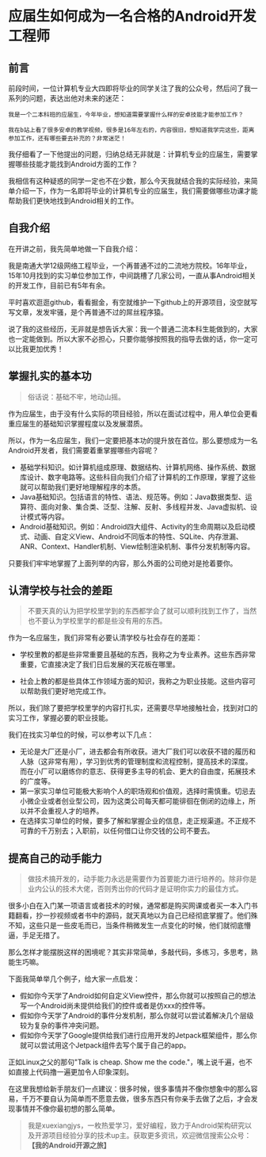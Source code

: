 
# 应届生如何成为一名合格的Android开发工程师

## 前言

前段时间，一位计算机专业大四即将毕业的同学关注了我的公众号，然后问了我一系列的问题，表达出他对未来的迷茫：

```
我是一个二本科班的应届生，今年毕业，想知道需要掌握什么样的安卓技能才能参加工作？

我在b站上看了很多安卓的教学视频，很多是16年左右的，内容很旧，想知道我学完这些，距离参加工作，还有哪些要去补充的？非常迷茫！
```

我仔细看了一下他提出的问题，归纳总结无非就是：计算机专业的应届生，需要掌握哪些技能才能找到Android方面的工作？

我相信有这种疑惑的同学一定也不在少数，那么今天我就结合我的实际经验，来简单介绍一下，作为一名即将毕业的计算机专业的应届生，我们需要做哪些功课才能帮助我们更快地找到Android相关的工作。

## 自我介绍

在开讲之前，我先简单地做一下自我介绍：

我是南通大学12级网络工程毕业，一个再普通不过的二流地方院校。16年毕业，15年10月找到的实习单位参加工作，中间跳槽了几家公司，一直从事Android相关的开发工作，目前已有5年有余。

平时喜欢逛逛github，看看掘金，有空就维护一下github上的开源项目，没空就写写文章，发发牢骚，是个再普通不过的屌丝程序猿。

说了我的这些经历，无非就是想告诉大家：我一个普通二流本科生能做到的，大家也一定能做到。所以大家不必担心，只要你能够按照我的指导去做的话，你一定可以比我更加优秀！

## 掌握扎实的基本功

> 俗话说：基础不牢，地动山摇。

作为应届生，由于没有什么实际的项目经验，所以在面试过程中，用人单位会更看重应届生的基础知识掌握程度以及发展潜质。

所以，作为一名应届生，我们一定要把基本功的提升放在首位。那么要想成为一名Android开发者，我们需要着重掌握哪些内容呢？

* 基础学科知识。如计算机组成原理、数据结构、计算机网络、操作系统、数据库设计、数字电路等。这些科目向我们介绍了计算机的工作原理，掌握了这些就可以帮助我们更好地理解程序的本质。
* Java基础知识。包括语言的特性、语法、规范等。例如：Java数据类型、运算符、面向对象、集合类、泛型、注解、反射、多线程并发、Java虚拟机、设计模式等内容。
* Android基础知识。例如：Android四大组件、Activity的生命周期以及启动模式、动画、自定义View、Android不同版本的特性、SQLite、内存泄漏、ANR、Context、Handler机制、View绘制渲染机制、事件分发机制等内容。

只要我们牢牢地掌握了上面列举的内容，那么外面的公司绝对是抢着要你。

## 认清学校与社会的差距

> 不要天真的认为把学校里学到的东西都学会了就可以顺利找到工作了，当然也不要认为学校里学的都是些没有用的东西。

作为一名应届生，我们非常有必要认清学校与社会存在的差距：

* 学校里教的都是些非常重要且基础的东西，我称之为专业素养。这些东西非常重要，它直接决定了我们日后发展的天花板在哪里。

* 社会上教的都是些具体工作领域方面的知识，我称之为职业技能。这些内容可以帮助我们更好地完成工作。

所以，我们除了要把学校里学的内容打扎实，还需要尽早地接触社会，找到对口的实习工作，掌握必要的职业技能。

我们在找实习单位的时候，可以参考以下几点：

* 无论是大厂还是小厂，进去都会有所收获。进大厂我们可以收获不错的履历和人脉（这非常有用），学习到优秀的管理制度和流程控制，提高技术的深度。而在小厂可以磨练你的意志、获得更多主导的机会、更大的自由度，拓展技术的广度等。
* 第一家实习单位可能极大影响个人的职场观和价值观，选择时需慎重。切忌去小微企业或者创业型公司，因为这类公司每天都可能徘徊在倒闭的边缘上，所以并不会重视人才的培养。
* 在选择实习单位的时候，要多了解和掌握企业的信息，走正规渠道。不正规不可靠的千万别去；入职前，以任何借口让你交钱的公司不要去。

## 提高自己的动手能力

> 做技术搞开发的，动手能力永远是需要作为首要能力进行培养的。除非你是业内公认的技术大佬，否则秀出你的代码才是证明你实力的最佳方式。

很多小白在入门某一项语言或者技术的时候，通常都是购买网课或者买一本入门书籍翻看，抄一抄视频或者书中的源码，就天真地以为自己已经彻底掌握了。他们殊不知，这些只是一些皮毛而已，当条件稍微发生一点变化的时候，他们就彻底懵逼，手足无措了。

那么怎样才能摆脱这样的困境呢？其实非常简单，多敲代码，多练习，多思考，熟能生巧嘛。

下面我简单举几个例子，给大家一点启发：

* 假如你今天学了Android如何自定义View控件，那么你就可以按照自己的想法写一个Android尚未提供给我们的控件或者是仿xxx的控件等。
* 假如你今天学了Android的事件分发机制，那么你就可以尝试着解决几个层级较为复杂的事件冲突问题。
* 假如你今天学了Google提供给我们进行应用开发的Jetpack框架组件，那么你就可以尝试用这个Jetpack组件去写个属于自己的app。

正如Linux之父的那句"Talk is cheap. Show me the code."，嘴上说千遍，也不如直接上代码撸一遍更加令人印象深刻。

在这里我想给新手朋友们一点建议：很多时候，很多事情并不像你想象中的那么容易，千万不要自认为简单而不愿意去做，很多东西只有你亲手去做了之后，才会发现事情并不像你最初想的那么简单。





















> 我是xuexiangjys，一枚热爱学习，爱好编程，致力于Android架构研究以及开源项目经验分享的技术up主。获取更多资讯，欢迎微信搜索公众号：**【我的Android开源之旅】**
